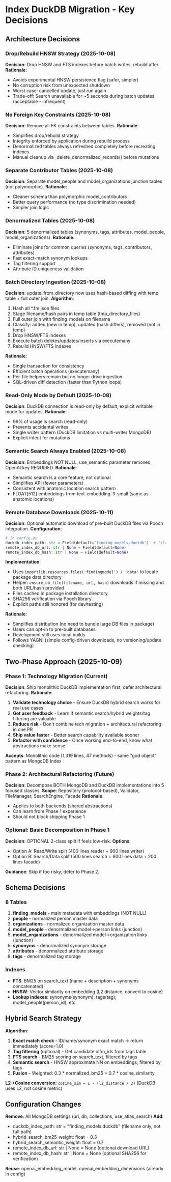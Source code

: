 # Index DuckDB Migration - Key Decisions

## Architecture Decisions

### Drop/Rebuild HNSW Strategy (2025-10-08)
**Decision**: Drop HNSW and FTS indexes before batch writes, rebuild after.
**Rationale**: 
- Avoids experimental HNSW persistence flag (safer, simpler)
- No corruption risk from unexpected shutdown
- Worst case: cancelled update, just run again
- Trade-off: Search unavailable for ~5 seconds during batch updates (acceptable - infrequent)

### No Foreign Key Constraints (2025-10-08)
**Decision**: Remove all FK constraints between tables.
**Rationale**:
- Simplifies drop/rebuild strategy
- Integrity enforced by application during rebuild process
- Denormalized tables always refreshed completely before recreating indexes
- Manual cleanup via _delete_denormalized_records() before mutations

### Separate Contributor Tables (2025-10-08)
**Decision**: Separate model_people and model_organizations junction tables (not polymorphic).
**Rationale**:
- Cleaner schema than polymorphic model_contributors
- Better query performance (no type discrimination needed)
- Simpler join logic

### Denormalized Tables (2025-10-08)
**Decision**: 5 denormalized tables (synonyms, tags, attributes, model_people, model_organizations).
**Rationale**:
- Eliminate joins for common queries (synonyms, tags, contributors, attributes)
- Fast exact-match synonym lookups
- Tag filtering support
- Attribute ID uniqueness validation

### Batch Directory Ingestion (2025-10-08)
**Decision**: update_from_directory now uses hash-based diffing with temp table + full outer join.
**Algorithm**:
1. Hash all *.fm.json files
2. Stage filename/hash pairs in temp table (tmp_directory_files)
3. Full outer join with finding_models on filename
4. Classify: added (new in temp), updated (hash differs), removed (not in temp)
5. Drop HNSW/FTS indexes
6. Execute batch deletes/updates/inserts via executemany
7. Rebuild HNSW/FTS indexes

**Rationale**:
- Single transaction for consistency
- Efficient batch operations (executemany)
- Per-file helpers remain but no longer drive ingestion
- SQL-driven diff detection (faster than Python loops)

### Read-Only Mode by Default (2025-10-08)
**Decision**: DuckDB connection is read-only by default, explicit writable mode for updates.
**Rationale**:
- 99% of usage is search (read-only)
- Prevents accidental writes
- Single writer pattern (DuckDB limitation vs multi-writer MongoDB)
- Explicit intent for mutations

### Semantic Search Always Enabled (2025-10-08)
**Decision**: Embeddings NOT NULL, use_semantic parameter removed, OpenAI key REQUIRED.
**Rationale**:
- Semantic search is a core feature, not optional
- Simplifies API (fewer parameters)
- Consistent with anatomic location search pattern
- FLOAT[512] embeddings from text-embedding-3-small (same as anatomic locations)

### Remote Database Downloads (2025-10-11)
**Decision**: Optional automatic download of pre-built DuckDB files via Pooch integration.
**Configuration**:
```python
# In config.py
duckdb_index_path: str = Field(default="finding_models.duckdb")  # filename only
remote_index_db_url: str | None = Field(default=None)
remote_index_db_hash: str | None = Field(default=None)
```

**Implementation**:
- Uses `importlib.resources.files('findingmodel') / 'data'` to locate package data directory
- Helper: `ensure_db_file(filename, url, hash)` downloads if missing and both URL/hash provided
- Files cached in package installation directory
- SHA256 verification via Pooch library
- Explicit paths still honored (for dev/testing)

**Rationale**:
- Simplifies distribution (no need to bundle large DB files in package)
- Users can opt-in to pre-built databases
- Development still uses local builds
- Follows YAGNI (simple config-driven downloads, no versioning/update checking)

## Two-Phase Approach (2025-10-09)

### Phase 1: Technology Migration (Current)
**Decision**: Ship monolithic DuckDB implementation first, defer architectural refactoring.
**Rationale**:
1. **Validate technology choice** - Ensure DuckDB hybrid search works for real use cases
2. **Get user feedback** - Learn if semantic search/hybrid weights/tag filtering are valuable
3. **Reduce risk** - Don't combine tech migration + architectural refactoring in one PR
4. **Ship value faster** - Better search capability available sooner
5. **Refactor with confidence** - Once working end-to-end, know what abstractions make sense

**Accepts**: Monolithic code (1,319 lines, 47 methods) - same "god object" pattern as MongoDB Index

### Phase 2: Architectural Refactoring (Future)
**Decision**: Decompose BOTH MongoDB and DuckDB implementations into 5 focused classes.
**Scope**: Repository (protocol-based), Validator, FileManager, SearchEngine, Facade
**Rationale**:
- Applies to both backends (shared abstractions)
- Can learn from Phase 1 experience
- Should not block shipping Phase 1

### Optional: Basic Decomposition in Phase 1
**Decision**: OPTIONAL 2-class split if feels low-risk.
**Options**:
- Option A: Read/Write split (400 lines reader + 900 lines writer)
- Option B: Search/Data split (500 lines search + 800 lines data + 200 lines facade)

**Guidance**: Skip if too risky, defer to Phase 2.

## Schema Decisions

### 8 Tables
1. **finding_models** - main metadata with embeddings (NOT NULL)
2. **people** - normalized person master data
3. **organizations** - normalized organization master data
4. **model_people** - denormalized model→person links (junction)
5. **model_organizations** - denormalized model→organization links (junction)
6. **synonyms** - denormalized synonym storage
7. **attributes** - denormalized attribute storage
8. **tags** - denormalized tag storage

### Indexes
- **FTS**: BM25 on search_text (name + description + synonyms concatenated)
- **HNSW**: Vector similarity on embedding (L2 distance, convert to cosine)
- **Lookup indexes**: synonyms(synonym), tags(tag), model_people(person_id), etc.

## Hybrid Search Strategy

**Algorithm**:
1. **Exact match check** - ID/name/synonym exact match → return immediately (score=1.0)
2. **Tag filtering** (optional) - Get candidate oifm_ids from tags table
3. **FTS search** - BM25 scoring on search_text, filtered by tags
4. **Semantic search** - HNSW approximate NN on embeddings, filtered by tags
5. **Fusion** - Weighted: 0.3 * normalized_bm25 + 0.7 * cosine_similarity

**L2→Cosine conversion**: `cosine_sim = 1 - (l2_distance / 2)` (DuckDB uses L2, not cosine metric)

## Configuration Changes

**Remove**: All MongoDB settings (uri, db, collections, use_atlas_search)
**Add**: 
- duckdb_index_path: str = "finding_models.duckdb" (filename only, not full path)
- hybrid_search_bm25_weight: float = 0.3
- hybrid_search_semantic_weight: float = 0.7
- remote_index_db_url: str | None = None (optional download URL)
- remote_index_db_hash: str | None = None (optional SHA256 for verification)

**Reuse**: openai_embedding_model, openai_embedding_dimensions (already in config)

